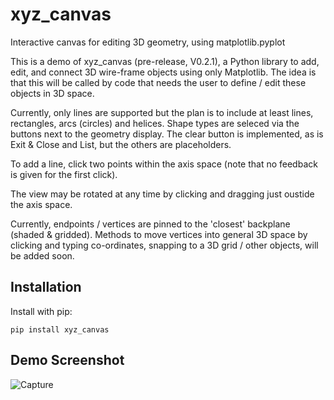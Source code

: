 # xyz_canvas
Interactive canvas for editing 3D geometry, using matplotlib.pyplot

This is a demo of xyz_canvas (pre-release, V0.2.1), a Python library to add, edit, and connect 3D wire-frame objects
using only Matplotlib. The idea is that this will be called by code that needs the 
user to define / edit these objects in 3D space.

Currently, only lines are supported but the plan is to include at least lines, rectangles, 
arcs (circles) and helices. Shape types are seleced via the buttons next to the geometry display.
The clear button is implemented, as is Exit & Close and List, but the others are placeholders.

To add a line, click two points within the axis space (note that no feedback is given for the first click).

The view may be rotated at any time by clicking and dragging just oustide the axis space.

Currently, endpoints / vertices are pinned to the 'closest' backplane (shaded & gridded).
Methods to move vertices into general 3D space by clicking and typing co-ordinates,
snapping to a 3D grid / other objects,  will be added soon.

## Installation
Install with pip:
```
pip install xyz_canvas
```

## Demo Screenshot
![Capture](https://github.com/user-attachments/assets/bef782f9-881b-49ec-9d26-ba7cdd4d5867)
